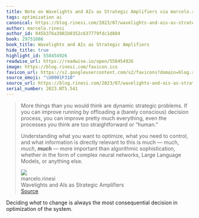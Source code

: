 ```yaml
---
title: Note on Wavelights and AIs as Strategic Amplifiers via marcelo.rinesi
tags: optimization ai
canonical: https://blog.rinesi.com/2023/07/wavelights-and-ais-as-strategic-amplifiers/
author: marcelo.rinesi
author_id: 045b376a3902b0352c637779fdc1d884
book: 29751666
book_title: Wavelights and AIs as Strategic Amplifiers
hide_title: true
highlight_id: 558454926
readwise_url: https://readwise.io/open/558454926
image: https://blog.rinesi.com/favicon.ico
favicon_url: https://s2.googleusercontent.com/s2/favicons?domain=blog.rinesi.com
source_emoji: "\U0001F310"
source_url: https://blog.rinesi.com/2023/07/wavelights-and-ais-as-strategic-amplifiers/#:~:text=More%20things%20than,or%20anything%20else.
serial_number: 2023.NTS.541
---
```

> More things than you would think are dynamic strategic problems. If you can improve running by offloading a (barely conscious) decision process, you can improve pretty much everything, even the processes you think are too straightforward or “human.”
> 
> Understanding what you want to optimize, what you need to control, and what information is directly relevant to this is much — much, *much*, ***much*** — more important than algorithmic sophistication, whether in the form of complex neural networks, Large Language Models, or anything else.
> <div class="quoteback-footer"><div class="quoteback-avatar"><img class="mini-favicon" src="https://s2.googleusercontent.com/s2/favicons?domain=blog.rinesi.com"></div><div class="quoteback-metadata"><div class="metadata-inner"><span style="display:none">FROM:</span><div aria-label="marcelo.rinesi" class="quoteback-author"> marcelo.rinesi</div><div aria-label="Wavelights and AIs as Strategic Amplifiers" class="quoteback-title"> Wavelights and AIs as Strategic Amplifiers</div></div></div><div class="quoteback-backlink"><a target="_blank" aria-label="go to the full text of this quotation" rel="noopener" href="https://blog.rinesi.com/2023/07/wavelights-and-ais-as-strategic-amplifiers/#:~:text=More%20things%20than,or%20anything%20else." class="quoteback-arrow"> Source</a></div></div>

Deciding *what* to change is always the most consequential decision in optimization of the system.